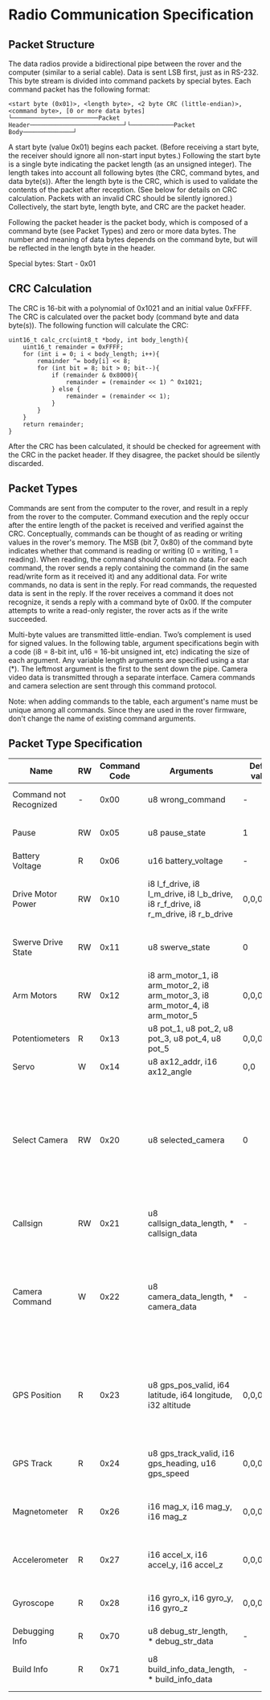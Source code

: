 # Radio Communication Specification
## Packet Structure
The data radios provide a bidirectional pipe between the rover and the computer (similar to a serial cable). Data is sent LSB first, just as in RS-232. This byte stream is divided into command packets by special bytes. Each command packet has the following format:

```
<start byte (0x01)>, <length byte>, <2 byte CRC (little-endian)>, <command byte>, [0 or more data bytes]
└────────────────────────Packet Header──────────────────────────┘└────────────Packet Body──────────────┘
```

A start byte (value 0x01) begins each packet. (Before receiving a start byte, the receiver should ignore all non-start input bytes.) Following the start byte is a single byte indicating the packet length (as an unsigned integer). The length takes into account all following bytes (the CRC, command bytes, and data byte(s)). After the length byte is the CRC, which is used to validate the contents of the packet after reception. (See below for details on CRC calculation. Packets with an invalid CRC should be silently ignored.) Collectively, the start byte, length byte, and CRC are the packet header.

Following the packet header is the packet body, which is composed of a command byte (see Packet Types) and zero or more data bytes. The number and meaning of data bytes depends on the command byte, but will be reflected in the length byte in the header.

Special bytes:
  Start - 0x01

## CRC Calculation
The CRC is 16-bit with a polynomial of 0x1021 and an initial value 0xFFFF. The CRC is calculated over the packet body (command byte and data byte(s)). The following function will calculate the CRC:

```
uint16_t calc_crc(uint8_t *body, int body_length){
	uint16_t remainder = 0xFFFF;
	for (int i = 0; i < body_length; i++){
		remainder ^= body[i] << 8;
		for (int bit = 8; bit > 0; bit--){
			if (remainder & 0x8000){
				remainder = (remainder << 1) ^ 0x1021;
			} else {
				remainder = (remainder << 1);
			}
		}
	}
	return remainder;
}
```

After the CRC has been calculated, it should be checked for agreement with the CRC in the packet header. If they disagree, the packet should be silently discarded.

## Packet Types
Commands are sent from the computer to the rover, and result in a reply from the rover to the computer. Command execution and the reply occur after the entire length of the packet is received and verified against the CRC. Conceptually, commands can be thought of as reading or writing values in the rover's memory. The MSB (bit 7, 0x80) of the command byte indicates whether that command is reading or writing (0 = writing, 1 = reading). When reading, the command should contain no data.
For each command, the rover sends a reply containing the command (in the same read/write form as it received it) and any additional data. For write commands, no data is sent in the reply. For read commands, the requested data is sent in the reply. If the rover receives a command it does not recognize, it sends a reply with a command byte of 0x00. If the computer attempts to write a read-only register, the rover acts as if the write succeeded.
 
Multi-byte values are transmitted little-endian. Two’s complement is used for signed values.
In the following table, argument specifications begin with a code (i8 = 8-bit int, u16 = 16-bit unsigned int, etc) indicating the size of each argument. Any variable length arguments are specified using a star (\*). The leftmost argument is the first to the sent down the pipe.
Camera video data is transmitted through a separate interface. Camera commands and camera selection are sent through this command protocol.

Note: when adding commands to the table, each argument's name must be unique among all commands. Since they are used in the rover firmware,
don't change the name of existing command arguments.

## Packet Type Specification
| Name | RW | Command Code | Arguments | Default values | Notes | 
| ---- | --- | ------------ | --------- | -------------- | ----- | 
| Command not Recognized | -  | 0x00 | u8 wrong_command | - | Sent as a reply to unknown commands. |
| Pause                  | RW | 0x05 | u8 pause_state | 1 | 0 = pause (no rover motion) 1 = unpause | 
| Battery Voltage        | R  | 0x06 | u16 battery_voltage | - | Battery voltage in mV | 
| Drive Motor Power      | RW | 0x10 | i8 l_f_drive, i8 l_m_drive, i8 l_b_drive, i8 r_f_drive, i8 r_m_drive, i8 r_b_drive | 0,0,0,0,0,0 | -127 = full reverse 128 = full forward, r = right, l = left, f = front, m = middle, b = back | 
| Swerve Drive State     | RW | 0x11 | u8 swerve_state | 0 | 0x00 = Off (no motion), 0x01 = Straight, 0x02 = Turn | 
| Arm Motors             | RW | 0x12 | i8 arm_motor_1, i8 arm_motor_2, i8 arm_motor_3, i8 arm_motor_4, i8 arm_motor_5 | 0,0,0,0,0 | -127 = full reverse 128 = full forward TODO: Define motor->joint mapping
| Potentiometers         | R  | 0x13 | u8 pot_1, u8 pot_2, u8 pot_3, u8 pot_4, u8 pot_5 | 0,0,0,0,0 | Potentiometer readings, each 0-255. |
| Servo                  |  W | 0x14 | u8 ax12_addr, i16 ax12_angle | 0,0 | Set the target angle of an AX12 servo. |
| Select Camera          | RW | 0x20 | u8 selected_camera | 0 | 0-5; select camera feed to send to the base station and to send commands to. Note: camera output will be disabled unless the callsign has been set. TODO: define which camera corresponds to which number.  |
| Callsign               | RW | 0x21 | u8 callsign_data_length, * callsign_data| - | ASCII string of callsign (use numerals and capital letters only) |
| Camera Command         |  W | 0x22 | u8 camera_data_length, * camera_data | - | Custom camera commands defined in camera manual. camera_data_length defines the number of data bytes in the command (0-255). camera_data is the command to be sent to the camera.|
| GPS Position           | R  | 0x23 | u8 gps_pos_valid, i64 latitude, i64 longitude, i32 altitude | 0,0,0,0 | GPS Position. Good when valid != 0. Sign meaning: +=north/east. Latitude and longitude are in 10e-6 minute units. Altitude is in meters. |
| GPS Track              | R  | 0x24 | u8 gps_track_valid, i16 gps_heading, u16 gps_speed | 0,0,0 | GPS Heading, in hundredths of a degree. Speed in meters/hour. |
| Magnetometer           | R  | 0x26 | i16 mag_x, i16 mag_y, i16 mag_z | 0,0,0 | External magnetometer reading. TODO: define units and axis directions. |
| Accelerometer          | R  | 0x27 | i16 accel_x, i16 accel_y, i16 accel_z | 0,0,0 | IMU accelerometer reading. TODO: define units and axis directions. |
| Gyroscope              | R  | 0x28 | i16 gyro_x, i16 gyro_y, i16 gyro_z | 0,0,0 | IMU gyroscope reading. TODO: define units and axis directions. |
| Debugging Info         | R  | 0x70 | u8 debug_str_length, * debug_str_data  | - | Read out the latest debug message. |
| Build Info             | R  | 0x71 | u8 build_info_data_length, * build_info_data | - | Read out string describing when/how the firmware was built. |
